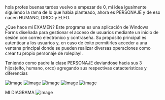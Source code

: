 hola profes buenas tardes vuelvo a empezar de 0, mi idea igualmente siguiendo la rama de lo que habia planteado, ahora es PERSONAJE y de eso nacen HUMANO, ORCO y ELFO.


¿Que hace mi EXAMEN?
Este programa es una aplicación de Windows Forms diseñada para gestionar el acceso de usuarios mediante un inicio de sesión con correo electrónico y contraseña. Su propósito principal es autenticar a los usuarios y, en caso de éxito permitirles acceder a una ventana principal donde se pueden realizar diversas operaciones como crear tu propio personaje de roleplay!.

Teniendo como padre la clase PERSONAJE deviandose hacia sus 3 hijos(elfo, humano, orco) agregando sus respectivas catacteristicas y diferencias



![image](https://github.com/Agusslo/Lopez.Agustin.PrimerParcial/assets/98591977/9a358e8b-2022-4c63-ad1b-484486bdf094) ![image](https://github.com/Agusslo/Lopez.Agustin.PrimerParcial/assets/98591977/fe7707b1-1c26-4729-8148-92ea6d6afaf9) ![image](https://github.com/Agusslo/Lopez.Agustin.PrimerParcial/assets/98591977/645ae954-a900-4398-b01f-0f1949f39a2b) ![image](https://github.com/Agusslo/Lopez.Agustin.PrimerParcial/assets/98591977/e8f5b809-d530-47c2-a71a-d9880696085f) ![image](https://github.com/Agusslo/Lopez.Agustin.PrimerParcial/assets/98591977/d2e3c1d2-c78f-479d-93e1-8e884fa0f4c8)






MI DIAGRAMA
![image](https://github.com/Agusslo/Lopez.Agustin.PrimerParcial/assets/98591977/1c863de6-be75-41af-9db1-1d5cabc786bd)






